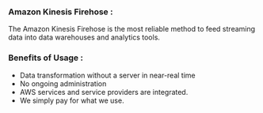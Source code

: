 
### Amazon Kinesis Firehose : 

The Amazon Kinesis Firehose is the most reliable method to feed streaming data into data warehouses and analytics tools.

### Benefits of Usage : 

- Data transformation without a server in near-real time
- No ongoing administration
- AWS services and service providers are integrated. 
- We simply pay for what we use.
